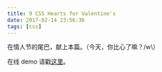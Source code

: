 ```yaml
---
title: 9 CSS Hearts for Valentine's
date: 2017-02-14 23:56:36
tags: [css]
---
```


在情人节的尾巴，献上本篇。（今天，你比心了嘛？/w\）

在线 demo 请戳[这里](https://baishusama.github.io/stockyard/heart-for-valentines/index.html)。